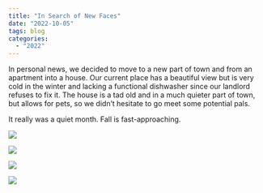 ```yaml
---
title: "In Search of New Faces"
date: "2022-10-05"
tags: blog
categories: 
  - "2022"
---
```


In personal news, we decided to move to a new part of town and from an apartment into a house. Our current place has a beautiful view but is very cold in the winter and lacking a functional dishwasher since our landlord refuses to fix it. The house is a tad old and in a much quieter part of town, but allows for pets, so we didn’t hesitate to go meet some potential pals.

It really was a quiet month. Fall is fast-approaching.

![](images/DSCF5103.jpg)

![](images/DSCF5114.jpg)

![](images/DSCF5126.jpg)

![](images/DSCF5154.jpg)
